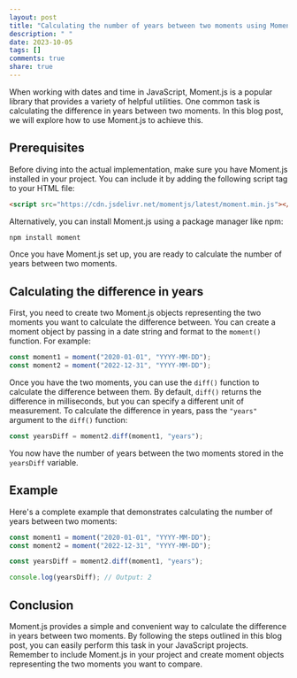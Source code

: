 ```yaml
---
layout: post
title: "Calculating the number of years between two moments using Moment.js"
description: " "
date: 2023-10-05
tags: []
comments: true
share: true
---
```


When working with dates and time in JavaScript, Moment.js is a popular library that provides a variety of helpful utilities. One common task is calculating the difference in years between two moments. In this blog post, we will explore how to use Moment.js to achieve this.

## Prerequisites

Before diving into the actual implementation, make sure you have Moment.js installed in your project. You can include it by adding the following script tag to your HTML file:

```html
<script src="https://cdn.jsdelivr.net/momentjs/latest/moment.min.js"></script>
```

Alternatively, you can install Moment.js using a package manager like npm:

```bash
npm install moment
```

Once you have Moment.js set up, you are ready to calculate the number of years between two moments.

## Calculating the difference in years

First, you need to create two Moment.js objects representing the two moments you want to calculate the difference between. You can create a moment object by passing in a date string and format to the `moment()` function. For example:

```javascript
const moment1 = moment("2020-01-01", "YYYY-MM-DD");
const moment2 = moment("2022-12-31", "YYYY-MM-DD");
```

Once you have the two moments, you can use the `diff()` function to calculate the difference between them. By default, `diff()` returns the difference in milliseconds, but you can specify a different unit of measurement. To calculate the difference in years, pass the `"years"` argument to the `diff()` function:

```javascript
const yearsDiff = moment2.diff(moment1, "years");
```

You now have the number of years between the two moments stored in the `yearsDiff` variable.

## Example

Here's a complete example that demonstrates calculating the number of years between two moments:

```javascript
const moment1 = moment("2020-01-01", "YYYY-MM-DD");
const moment2 = moment("2022-12-31", "YYYY-MM-DD");

const yearsDiff = moment2.diff(moment1, "years");

console.log(yearsDiff); // Output: 2
```

## Conclusion

Moment.js provides a simple and convenient way to calculate the difference in years between two moments. By following the steps outlined in this blog post, you can easily perform this task in your JavaScript projects. Remember to include Moment.js in your project and create moment objects representing the two moments you want to compare.
